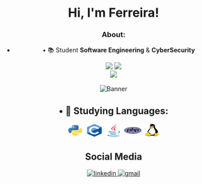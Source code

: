 <div align="center">


  <h1>Hi, I'm <strong>Ferreira!</strong></h1>

  <h3>About:</h3>
  <ul>
    <li> • 📚 Student <strong>Software Engineering</strong> & <strong>CyberSecurity</strong></li>
  </ul>

  <img height="180em" src="https://github-readme-stats.vercel.app/api?username=Ferreira61&show_icons=true&theme=dark&include_all_commits=true&count_private=true"/>
  <img height="180em" src="https://github-readme-stats.vercel.app/api/top-langs/?username=Ferreira61&layout=compact&langs_count=16&theme=dark"/>
  
 <div> <a href="http://www.github.com/brseghese"><img src="https://github-readme-streak-stats.herokuapp.com/?user=Ferreira61&stroke=ffffff&background=171717&ring=3382ed&fire=3382ed&currStreakNum=ffffff&currStreakLabel=3382ed&sideNums=ffffff&sideLabels=ffffff&dates=ffffff&hide_border=true" /></a>
  
  <img height="120em" src="https://media.discordapp.net/attachments/1108028713792176282/1108243361724383333/snswfw35awe.png?width=713&height=475" alt="Banner"> </div>
  
  <h2> • 🔮 <strong>Studying Languages:</strong></h2>
  <p align="center">
    <img height="30" width="40" alt="python-icon" src="https://raw.githubusercontent.com/devicons/devicon/master/icons/python/python-original.svg">
    <img height="30" width="40" alt="c-icon" src="https://raw.githubusercontent.com/devicons/devicon/master/icons/c/c-original.svg">
    <img height="30" width="40" alt="java-icon" src="https://raw.githubusercontent.com/devicons/devicon/master/icons/java/java-original.svg">
    <img height="30" width="40" alt="php-icon" src="https://raw.githubusercontent.com/devicons/devicon/master/icons/php/php-original.svg">
    <img height="30" width="40" alt="linux-icon" src="https://raw.githubusercontent.com/devicons/devicon/master/icons/linux/linux-original.svg">
  </p>

  <h2>Social Media</h2>
  <p align="center">
    <a href="https://www.linkedin.com/in/carlos-eduardo-176261277/">
      <img alt="linkedin" src="https://img.shields.io/badge/LinkedIn-00427E?style=for-the-badge&logo=linkedin&logoColor=white" />
    </a>
    <a href="/">
      <img alt="gmail" src="https://img.shields.io/badge/Gmail-E64141?style=for-the-badge&logo=gmail&logoColor=white" />
    </a>
  </p>
</div>
